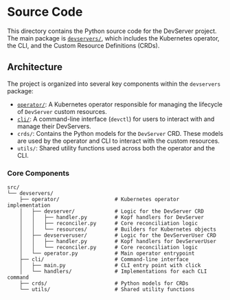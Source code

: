 # Source Code

This directory contains the Python source code for the DevServer project. The main package is [`devservers/`](./devservers/README.md), which includes the Kubernetes operator, the CLI, and the Custom Resource Definitions (CRDs).

## Architecture

The project is organized into several key components within the `devservers` package:

-   [`operator/`](./devservers/operator/README.md): A Kubernetes operator responsible for managing the lifecycle of `DevServer` custom resources.
-   [`cli/`](./devservers/cli/README.md): A command-line interface (`devctl`) for users to interact with and manage their DevServers.
-   `crds/`: Contains the Python models for the `DevServer` CRD. These models are used by the operator and CLI to interact with the custom resources.
-   `utils/`: Shared utility functions used across both the operator and the CLI.

### Core Components

```
src/
└── devservers/
    ├── operator/                  # Kubernetes operator implementation
    │   ├── devserver/             # Logic for the DevServer CRD
    │   │   ├── handler.py         # Kopf handlers for DevServer
    │   │   ├── reconciler.py      # Core reconciliation logic
    │   │   └── resources/         # Builders for Kubernetes objects
    │   ├── devserveruser/         # Logic for the DevServerUser CRD
    │   │   ├── handler.py         # Kopf handlers for DevServerUser
    │   │   └── reconciler.py      # Core reconciliation logic
    │   └── operator.py            # Main operator entrypoint
    ├── cli/                       # Command-line interface
    │   ├── main.py                # CLI entry point with click
    │   └── handlers/              # Implementations for each CLI command
    ├── crds/                      # Python models for CRDs
    └── utils/                     # Shared utility functions
```

